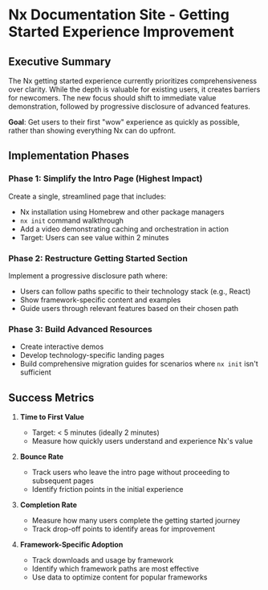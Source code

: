 # Nx Documentation Site - Getting Started Experience Improvement

## Executive Summary

The Nx getting started experience currently prioritizes comprehensiveness over clarity. While the depth is valuable for existing users, it creates barriers for newcomers. The new focus should shift to immediate value demonstration, followed by progressive disclosure of advanced features.

**Goal**: Get users to their first "wow" experience as quickly as possible, rather than showing everything Nx can do upfront.

## Implementation Phases

### Phase 1: Simplify the Intro Page (Highest Impact)

Create a single, streamlined page that includes:
- Nx installation using Homebrew and other package managers
- `nx init` command walkthrough
- Add a video demonstrating caching and orchestration in action
- Target: Users can see value within 2 minutes

### Phase 2: Restructure Getting Started Section

Implement a progressive disclosure path where:
- Users can follow paths specific to their technology stack (e.g., React)
- Show framework-specific content and examples
- Guide users through relevant features based on their chosen path

### Phase 3: Build Advanced Resources

- Create interactive demos
- Develop technology-specific landing pages
- Build comprehensive migration guides for scenarios where `nx init` isn't sufficient

## Success Metrics

1. **Time to First Value**
   - Target: < 5 minutes (ideally 2 minutes)
   - Measure how quickly users understand and experience Nx's value

2. **Bounce Rate**
   - Track users who leave the intro page without proceeding to subsequent pages
   - Identify friction points in the initial experience

3. **Completion Rate**
   - Measure how many users complete the getting started journey
   - Track drop-off points to identify areas for improvement

4. **Framework-Specific Adoption**
   - Track downloads and usage by framework
   - Identify which framework paths are most effective
   - Use data to optimize content for popular frameworks